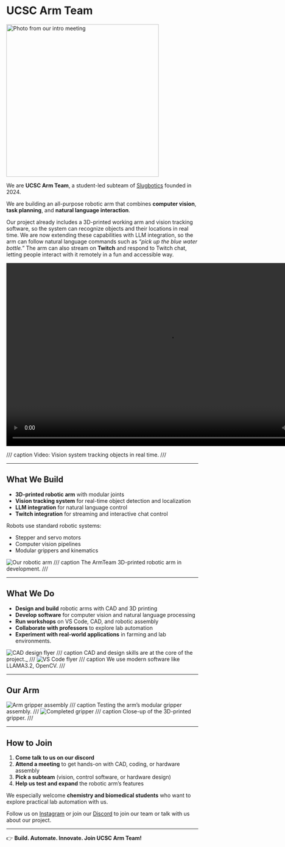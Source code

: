 # UCSC Arm Team

<img src="../../assets/images/projects/armteam/armteam-2024-into-meeting.jpg" alt="Photo from our intro meeting" width="400" class="center">

We are **UCSC Arm Team**, a student-led subteam of [Slugbotics](../index.md)
founded in 2024.

We are building an all-purpose robotic arm that combines **computer vision**,
**task planning**, and **natural language interaction**.

Our project already includes a 3D-printed working arm and vision tracking
software, so the system can recognize objects and their locations in real time.
We are now extending these capabilities with LLM integration, so the arm can
follow natural language commands such as _“pick up the blue water bottle.”_ The
arm can also stream on **Twitch** and respond to Twitch chat, letting people
interact with it remotely in a fun and accessible way.

<video width="852" height="480" controls>
<source src="../../assets/images/projects/armteam/armteam-arm-tracking.mp4" type="video/mp4">
Your browser does not support video
</video>

/// caption
Video: Vision system tracking objects in real time. 
///

---

## What We Build

- **3D-printed robotic arm** with modular joints
- **Vision tracking system** for real-time object detection and localization
- **LLM integration** for natural language control
- **Twitch integration** for streaming and interactive chat control

Robots use standard robotic systems:

- Stepper and servo motors
- Computer vision pipelines
- Modular grippers and kinematics

<img src="../../assets/images/projects/armteam/armteam-arm.jpg" alt="Our robotic arm" class="center">
/// caption
The ArmTeam 3D-printed robotic arm in development.
///

---

## What We Do

- **Design and build** robotic arms with CAD and 3D printing
- **Develop software** for computer vision and natural language processing
- **Run workshops** on VS Code, CAD, and robotic assembly
- **Collaborate with professors** to explore lab automation
- **Experiment with real-world applications** in farming and lab environments.

<img src="../../assets/images/projects/armteam/armteam-cad-flyer.png" alt="CAD design flyer" class="center">
/// caption
CAD and design skills are at the core of the project._
///

<img src="../../assets/images/projects/armteam/armteam-vscode-flyer.png" alt="VS Code flyer" class="center">
/// caption
We use modern software like LLAMA3.2, OpenCV.
///

---

## Our Arm

<img src="../../assets/images/projects/armteam/armteam-gripper-assembily.jpg" alt="Arm gripper assembly" class="center">
/// caption
Testing the arm’s modular gripper assembly.
///

<img src="../../assets/images/projects/armteam/armteam-gripper.jpg" alt="Completed gripper" class="center">
/// caption
Close-up of the 3D-printed gripper.
///

---

## How to Join

1. **Come talk to us on our discord**
2. **Attend a meeting** to get hands-on with CAD, coding, or hardware assembly
3. **Pick a subteam** (vision, control software, or hardware design)
4. **Help us test and expand** the robotic arm’s features

We especially welcome **chemistry and biomedical students** who want to explore
practical lab automation with us.

Follow us on [Instagram](https://www.instagram.com/slugbotics/) or join our
[Discord](http://discord.slugbotics.com/) to join our team or talk with us about
our project.

---

👉 **Build. Automate. Innovate. Join UCSC Arm Team!**
